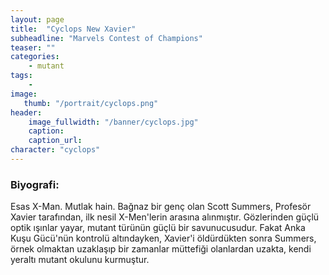 ```yaml
---
layout: page
title:  "Cyclops New Xavier"
subheadline: "Marvels Contest of Champions"
teaser: ""
categories:
    - mutant
tags:
    -
image:
   thumb: "/portrait/cyclops.png"
header:
    image_fullwidth: "/banner/cyclops.jpg"
    caption: 
    caption_url:    
character: "cyclops"
---
```


### Biyografi:

Esas X-Man. Mutlak hain. Bağnaz bir genç olan Scott Summers, Profesör Xavier tarafından, ilk nesil X-Men'lerin arasına alınmıştır. Gözlerinden güçlü optik ışınlar yayar, mutant türünün güçlü bir savunucusudur. Fakat Anka Kuşu Gücü'nün kontrolü altındayken, Xavier'i öldürdükten sonra Summers, örnek olmaktan uzaklaşıp bir zamanlar müttefiği olanlardan uzakta, kendi yeraltı mutant okulunu kurmuştur.
